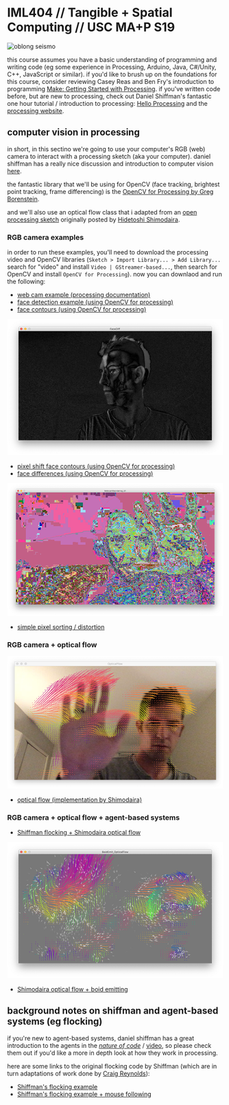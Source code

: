 # IML404 // Tangible + Spatial Computing // USC MA+P S19   

![oblong seismo](https://github.com/johnbcarpenter/USC_IML404_IMAGES/blob/master/images/seismo-gesture.gif)  

this course assumes you have a basic understanding of programming and writing code (eg some experience in Processing, Arduino, Java, C#/Unity, C++, JavaScript or similar). if you'd like to brush up on the foundations for this course, consider reviewing Casey Reas and Ben Fry's introduction to programming [Make: Getting Started with Processing](http://shop.oreilly.com/product/0636920000570.do). if you've written code before, but are new to processing, check out Daniel Shiffman's fantastic one hour tutorial / introduction to processing: [Hello Processing](http://hello.processing.org) and the [processing website](http://processing.org).

## computer vision in processing
in short, in this sectino we're going to use your computer's RGB (web) camera to interact with a processing sketch (aka your computer).  daniel shiffman has a really nice discussion and introduction to computer vision [here](https://www.youtube.com/watch?v=h8tk0hmWB44).

the fantastic library that we'll be using for OpenCV (face tracking, brightest point tracking, frame differencing) is the [OpenCV for Processing by Greg Borenstein](https://github.com/atduskgreg/opencv-processing).

and we'll also use an optical flow class that i adapted from an [open processing sketch](https://www.openprocessing.org/sketch/10435/) originally posted by [Hidetoshi Shimodaira](https://vimeo.com/12629933).

### RGB camera examples
in order to run these examples, you'll need to download the processing video and OpenCV libraries (`Sketch > Import Library... > Add Library...` search for "video" and install `Video | GStreamer-based...`, then search for OpenCV and install `OpenCV for Processing`).  now you can downlaod and run the following:

- [web cam example (processing documentation)](https://github.com/johnbcarpenter/USC_IML404/tree/master/RGB_CAMERA/Webcam)
- [face detection example (using OpenCV for processing)](https://github.com/johnbcarpenter/USC_IML404/tree/master/RGB_CAMERA/FaceDetection)
- [face contours (using OpenCV for processing)](https://github.com/johnbcarpenter/USC_IML404/tree/master/RGB_CAMERA/ContourUpdate)

![pixel shift / face diff](https://github.com/johnbcarpenter/USC_IML404_IMAGES/blob/master/images/face-diff.png)

- [pixel shift face contours (using OpenCV for processing)](https://github.com/johnbcarpenter/USC_IML404/tree/master/RGB_CAMERA/ContourUpdateDistort)
- [face differences (using OpenCV for processing)](https://github.com/johnbcarpenter/USC_IML404/tree/master/RGB_CAMERA/FaceDiff)

![simple pixel sorting](https://github.com/johnbcarpenter/USC_IML404_IMAGES/blob/master/images/pixel-sort.png)

- [simple pixel sorting / distortion](https://github.com/johnbcarpenter/USC_IML404/tree/master/RGB_CAMERA/WebcamReordering_01)
  
### RGB camera + optical flow

![optical flow](https://github.com/johnbcarpenter/USC_IML404_IMAGES/blob/master/images/optical-flow.png)

- [optical flow (implementation by Shimodaira)](https://github.com/johnbcarpenter/USC_IML404/tree/master/RGB_CAMERA/OpticalFlow)

### RGB camera + optical flow + agent-based systems
- [Shiffman flocking + Shimodaira optical flow](https://github.com/johnbcarpenter/USC_IML404/tree/master/AGENTS/Flocking_OpticalFlow) 

![optical flow + boid emitting](https://github.com/johnbcarpenter/USC_IML404_IMAGES/blob/master/images/boid-flow.png)

- [Shimodaira optical flow + boid emitting](https://github.com/johnbcarpenter/USC_IML404/tree/master/AGENTS/BoidEmit_OpticalFlow)  
  
## background notes on shiffman and agent-based systems (eg flocking)  
if you're new to agent-based systems, daniel shiffman has a great introduction to the agents in the [_nature of code_](http://natureofcode.com/book/chapter-6-autonomous-agents/) / [video](https://vimeo.com/63928274), so please check them out if you'd like a more in depth look at how they work in processing.  

here are some links to the original flocking code by Shiffman (which are in turn adaptations of work done by [Craig Reynolds](https://www.red3d.com/cwr/papers/1987/boids.html)):  
- [Shiffman's flocking example](https://github.com/shiffman/The-Nature-of-Code-Examples/tree/master/chp06_agents/NOC_6_09_Flocking)  
- [Shiffman's flocking example + mouse following](https://github.com/shiffman/The-Nature-of-Code-Examples/tree/master/chp06_agents/NOC_6_09_FlockingMouse)  

